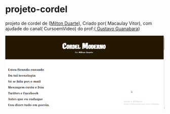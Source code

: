 <h1> projeto-cordel</h1>
 <p>projeto de cordel de (<a href="https://www.recantodasletras.com.br/poesias/3186743" target="_blank">Milton Duarte</a>), Criado por(<a herf="https://github.com/MacaulayVitor" target="_blank"> Macaulay Vitor</a>), com ajudade do canal(<a herf="https://www.youtube.com/c/CursoemV%C3%ADdeo" target="_blank"> CursoemVideo</a>) do prof:(<a href="https://github.com/gustavoguanabara" target="_blank"> Gustavo Guanabara</a>) </p>

 <p align="center">
 <img alt="Demo" src="./Animação.gif">
</p>